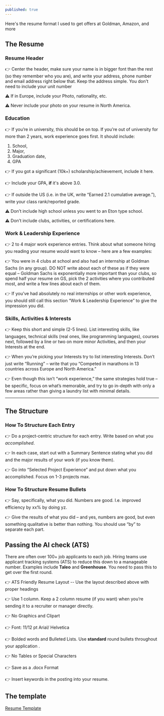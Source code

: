 ```yaml
---
published: true
---
```

Here's the resume format I used to get offers at Goldman, Amazon, and more

## The Resume

### Resume Header

:point_right: Center the header, make sure your name is in bigger font than the rest (so they remember who you are), and write your address, phone number and email address right below that. Keep the address simple. You don't need to include your unit number

:warning: If in Europe, include your Photo, nationality, etc.

:warning: Never include your photo on your resume in North America.

### Education

:point_right: If you’re in university, this should be on top. If you're out of university for more than 2 years, work experience goes first. It should include:

1. School,
2. Major,
3. Graduation date,
4. GPA

:point_right: If you got a significant (10k+) scholarship/achievement, include it here.

:point_right: Include your GPA, **if** it's above 3.0. 

:point_right: If outside the US (i.e. in the UK, write “Earned 2.1 cumulative average.”), write your class rank/reported grade.

:warning: Don’t include high school unless you went to an Eton type school.

:warning: Don’t include clubs, activities, or certifications here.

### Work & Leadership Experience

:point_right: 2 to 4 major work experience entries. Think about what someone hiring you reading your resume would want to know – here are a few examples:

:point_right: You were in 4 clubs at school and also had an internship at Goldman Sachs (in any group). DO NOT write about each of these as if they were equal – Goldman Sachs is exponentially more important than your clubs, so spend half your resume on GS, pick the 2 activities where you contributed most, and write a few lines about each of them.

:point_right: If you’ve had absolutely no real internships or other work experience, you should still call this section “Work & Leadership Experience” to give the impression you did.


### Skills, Activities & Interests

:point_right: Keep this short and simple (2-5 lines). List interesting skills, like languages, technical skills (real ones, like programming languages), courses next, followed by a line or two on more minor Activities, and then your Interests at the end.

:point_right: When you’re picking your Interests try to list interesting Interests. Don’t just write “Running” – write that you “Competed in marathons in 13 countries across Europe and North America.”

:point_right: Even though this isn’t “work experience,” the same strategies hold true – be specific, focus on what’s memorable, and try to go in-depth with only a few areas rather than giving a laundry list with minimal details.

<hr />

## The Structure

### How To Structure Each Entry

:point_right: Do a project-centric structure for each entry. Write based on what you _accomplished_.

:point_right: In each case, start out with a Summary Sentence stating what you did and the major results of your work (if you know them).

:point_right: Go into “Selected Project Experience” and put down what you accomplished. Focus on 1-3 projects max.

### How To Structure Resume Bullets

:point_right: Say, specifically, what you did. Numbers are good. I.e. improved efficiency by xx% by doing yz.

:point_right: Give the results of what you did – and yes, numbers are good, but even something qualitative is better than nothing. You should use “by” to separate each part.

## Passing the AI check (ATS)

There are often over 100+ job applicants to each job. Hiring teams use applicant tracking systems (ATS) to reduce this down to a manageable number. Examples include **Taleo** and **Greenhouse**. You need to pass this to get over the first round.

:point_right: ATS Friendly Resume Layout -- Use the layout described above with proper headings

:point_right: Use 1 column. Keep a 2 column resume (if you want) when you’re sending it to a recruiter or manager directly.

:point_right: No Graphics and Clipart

:point_right: Font: 11/12 pt Arial/ Helvetica

:point_right: Bolded words and Bulleted Lists. Use **standard** round bullets throughout your application .

:point_right: No Tables or Special Characters

:point_right: Save as a .docx Format

:point_right: Insert keywords in the posting into your resume.

## The template

[Resume Template](https://gofile.io/?c=e5mtii)
